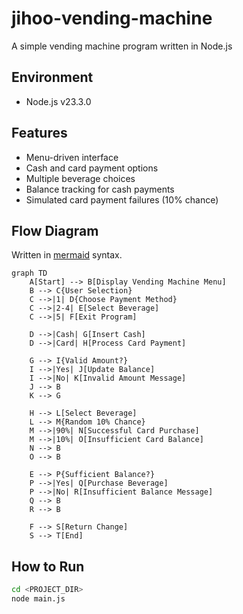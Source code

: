 # jihoo-vending-machine

A simple vending machine program written in Node.js

## Environment

- Node.js v23.3.0

## Features

- Menu-driven interface
- Cash and card payment options
- Multiple beverage choices
- Balance tracking for cash payments
- Simulated card payment failures (10% chance)

## Flow Diagram

Written in [mermaid](https://github.com/mermaid-js/mermaid) syntax.

```mermaid
graph TD
    A[Start] --> B[Display Vending Machine Menu]
    B --> C{User Selection}
    C -->|1| D{Choose Payment Method}
    C -->|2-4| E[Select Beverage]
    C -->|5| F[Exit Program]
    
    D -->|Cash| G[Insert Cash]
    D -->|Card| H[Process Card Payment]
    
    G --> I{Valid Amount?}
    I -->|Yes| J[Update Balance]
    I -->|No| K[Invalid Amount Message]
    J --> B
    K --> G
    
    H --> L[Select Beverage]
    L --> M{Random 10% Chance}
    M -->|90%| N[Successful Card Purchase]
    M -->|10%| O[Insufficient Card Balance]
    N --> B
    O --> B
    
    E --> P{Sufficient Balance?}
    P -->|Yes| Q[Purchase Beverage]
    P -->|No| R[Insufficient Balance Message]
    Q --> B
    R --> B
    
    F --> S[Return Change]
    S --> T[End]
```

## How to Run
```bash
cd <PROJECT_DIR>
node main.js
```
